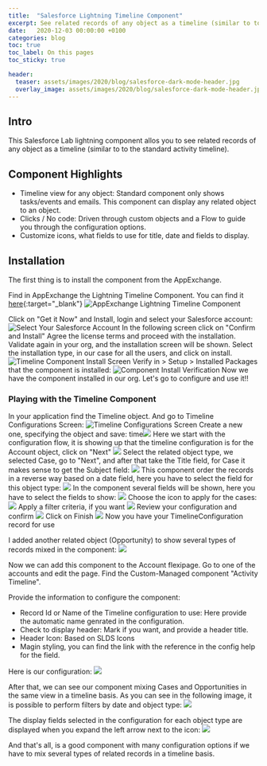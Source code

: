 ```yaml
---
title:  "Salesforce Lightning Timeline Component"
excerpt: See related records of any object as a timeline (similar to to the standard activity timeline)
date:   2020-12-03 00:00:00 +0100
categories: blog
toc: true
toc_label: On this pages
toc_sticky: true

header:
  teaser: assets/images/2020/blog/salesforce-dark-mode-header.jpg
  overlay_image: assets/images/2020/blog/salesforce-dark-mode-header.jpg
---
```


## Intro

This Salesforce Lab lightning component allos you to see related records of any object as a timeline (similar to to the standard activity timeline).

## Component Highlights

- Timeline view for any object: Standard component only shows tasks/events and emails. This component can display any related object to an object.
- Clicks / No code: Driven through custom objects and a Flow to guide you through the configuration options.
- Customize icons, what fields to use for title, date and fields to display.

## Installation

The first thing is to install the component from the AppExchange.

Find in AppExchange the Lightning Timeline Component. You can find it [here](https://appexchange.salesforce.com/appxListingDetail?listingId=a0N3A00000G0yN3UAJ){:target="_blank"}
![AppExchange Lightning Timeline Component](/assets/images/2020/blog/salesforce-lightning-timeline-component/salesforce-lightning-timeline-component-appexchange.png)

Click on "Get it Now" and Install, login and select your Salesforce account:
![Select Your Salesforce Account](/assets/images/2020/blog/salesforce-lightning-timeline-component/salesforce-lightning-timeline-component-login.png)
In the following screen click on "Confirm and Install"
Agree the license terms and proceed with the installation.
Validate again in your org, and the installation screen will be shown. Select the installation type, in our case for all the users, and click on install.
![Timeline Component Install Screen](/assets/images/2020/blog/salesforce-lightning-timeline-component/salesforce-lightning-timeline-component-install.png)
Verify in > Setup > Installed Packages that the component is installed:
![Component Install Verification](/assets/images/2020/blog/salesforce-lightning-timeline-component/salesforce-lightning-timeline-component-verify.png.png)
Now we have the component installed in our org. Let's go to configure and use it!!

### Playing with the Timeline Component
In your application find the Timeline object. And go to Timeline Configurations Screen:
![Timeline Configurations Screen](/assets/images/2020/blog/salesforce-lightning-timeline-component/salesforce-lightning-timeline-component-timelineconfig.png)
Create a new one, specifying the object and save:
time![](/assets/images/2020/blog/salesforce-lightning-timeline-component-selectobject.png)
Here we start with the configuration flow, it is showing up that the timeline configuration is for the Account object, click on "Next"
![](/assets/images/2020/blog/salesforce-lightning-timeline-component/2020-12-03-07-18-50.png)
Select the related object type, we selected Case, go to "Next", and after that take the Title field, for Case it makes sense to get the Subject field:
![](/assets/images/2020/blog/salesforce-lightning-timeline-component/2020-12-03-07-22-09.png)
This component order the records in a reverse way based on a date field, here you have to select the field for this object type:
![](/assets/images/2020/blog/salesforce-lightning-timeline-component/2020-12-03-07-22-53.png)
In the component several fields will be shown, here you have to select the fields to show:
![](/assets/images/2020/blog/salesforce-lightning-timeline-component/2020-12-03-07-24-01.png)
Choose the icon to apply for the cases:
![](/assets/images/2020/blog/salesforce-lightning-timeline-component/2020-12-03-07-25-09.png)
Apply a filter criteria, if you want
![](/assets/images/2020/blog/salesforce-lightning-timeline-component/2020-12-03-07-25-57.png)
Review your configuration and confirm
![](/assets/images/2020/blog/salesforce-lightning-timeline-component/2020-12-03-07-26-29.png)
Click on Finish
![](/assets/images/2020/blog/salesforce-lightning-timeline-component/2020-12-03-07-26-56.png)
Now you have your TimelineConfiguration record for use

I added another related object (Opportunity) to show several types of records mixed in the component:
![](/assets/images/2020/blog/salesforce-lightning-timeline-component/2020-12-03-09-48-17.png)

Now we can add this component to the Account flexipage. Go to one of the accounts and edit the page. Find the Custom-Managed component "Activity Timeline". 

Provide the information to configure the component:
- Record Id or Name of the Timeline configuration to use: Here provide the automatic name genrated in the configuration.
- Check to display header: Mark if you want, and provide a header title.
- Header Icon: Based on SLDS Icons
- Magin styling, you can find the link with the reference in the config help for the field.

Here is our configuration:
![](/assets/images/2020/blog/salesforce-lightning-timeline-component/2020-12-03-10-03-53.png)

After that, we can see our component mixing Cases and Opportunities in the same view in a timeline basis. As you can see in the following image, it is possible to perform filters by date and object type:
![](/assets/images/2020/blog/salesforce-lightning-timeline-component/2020-12-03-10-06-24.png)

The display fields selected in the configuration for each object type are displayed when you expand the left arrow next to the icon:
![](/assets/images/2020/blog/salesforce-lightning-timeline-component/2020-12-03-10-14-52.png)

And that's all, is a good component with many configuration options if we have to mix several types of related records in a timeline basis.
